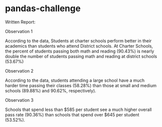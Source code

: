 # pandas-challenge
Written Report: 

Observation 1

According to the data, Students at charter schools perform better in their academics than students who attend District schools. At Charter Schools, the percent of students passing both math and reading (90.43%) is nearly double the number of students passing math and reading at district schools (53.67%)

Observation 2

According to the data, students attending a large school have a much harder time passing their classes (58.28%) than those at small and medium schools (89.88%) and 90.62%, respectively).

Observation 3

Schools that spend less than $585 per student see a much higher overall pass rate (90.36%) than schools that spend over $645 per student (53.52%).
